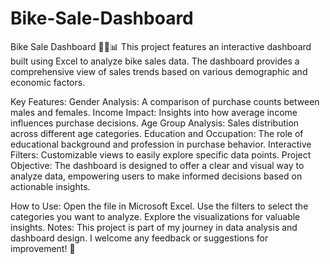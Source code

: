 # Bike-Sale-Dashboard
Bike Sale Dashboard 🚴‍♂️📊  This project features an interactive dashboard built using Excel to analyze bike sales data. The dashboard provides a comprehensive view of sales trends based on various demographic and economic factors.


Key Features:
Gender Analysis: A comparison of purchase counts between males and females.
Income Impact: Insights into how average income influences purchase decisions.
Age Group Analysis: Sales distribution across different age categories.
Education and Occupation: The role of educational background and profession in purchase behavior.
Interactive Filters: Customizable views to easily explore specific data points.
Project Objective:
The dashboard is designed to offer a clear and visual way to analyze data, empowering users to make informed decisions based on actionable insights.

How to Use:
Open the file in Microsoft Excel.
Use the filters to select the categories you want to analyze.
Explore the visualizations for valuable insights.
Notes:
This project is part of my journey in data analysis and dashboard design. I welcome any feedback or suggestions for improvement! 🙏
